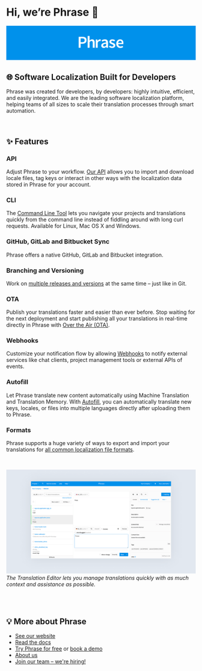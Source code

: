 # Hi, we’re Phrase 👋

![Phrase Logo](/profile/assets/logo.png)
## 🌐 Software Localization Built for Developers
Phrase was created for developers, by developers: highly intuitive, efficient, and easily integrated. We are the leading software localization platform, helping teams of all sizes to scale their translation processes through smart automation.

<br />

## ✨ Features
### API
Adjust Phrase to your workflow. [Our  API](https://developers.phrase.com/api/)  allows you to import and download locale files, tag keys or interact in other ways with the localization data stored in Phrase for your account.

### CLI
The [Command Line Tool](https://help.phrase.com/help/phrase-in-your-terminal) lets you navigate your projects and translations quickly from the command line instead of fiddling around with long curl requests. Available for Linux, Mac OS X and Windows.

### GitHub, GitLab and Bitbucket Sync
Phrase offers a native GitHub, GitLab and Bitbucket integration.

### Branching and Versioning
Work on [multiple releases and versions](https://help.phrase.com/help/branches) at the same time – just like in Git.

### OTA
Publish your translations faster and easier than ever before. Stop waiting for the next deployment and start publishing all your translations in real-time directly in Phrase with [Over the Air (OTA)](https://help.phrase.com/help/phrase-over-the-air-introduction).

### Webhooks
Customize your notification flow by allowing [Webhooks](https://help.phrase.com/help/webhooks) to notify external services like chat clients, project management tools or external APIs of events.

### Autofill
Let Phrase translate new content automatically using Machine Translation and Translation Memory. With [Autofill](https://help.phrase.com/help/autofill), you can automatically translate new keys, locales, or files into multiple languages directly after uploading them to Phrase.

### Formats
Phrase supports a huge variety of ways to export and import your translations for [all common localization file formats](https://help.phrase.com/help/supported-formats).

<br />

![Phrase Editor](/profile/assets/translation_editor.png)
*The Translation Editor lets you manage translations​ quickly with as much context and assistance as possible.*

<br />
<br />

## 💡 More about Phrase

- [See our website](https://phrase.com/)
- [Read the docs](https://help.phrase.com/)
- [Try Phrase for free](https://app.phrase.com/signup) or [book a demo](https://phrase.com/demo-request/)
- [About us](https://phrase.com/about/)
- [Join our team – we're hiring!](https://phrase.com/careers/)
